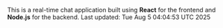 This is a real-time chat application built using **React** for the frontend and **Node.js** for the backend.
Last updated: Tue Aug  5 04:04:53 UTC 2025
